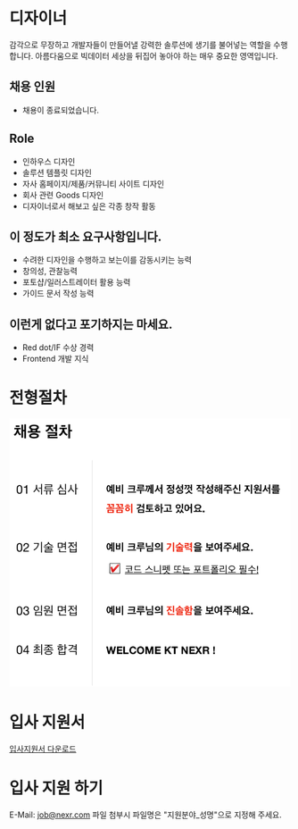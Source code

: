 # 디자이너
감각으로 무장하고 개발자들이 만들어낼 강력한 솔루션에 생기를 불어넣는 역할을 수행합니다. 아름다움으로 빅데이터 세상을 뒤집어 놓아야 하는 매우 중요한 영역입니다. 

## 채용 인원
- 채용이 종료되었습니다.

## Role
- 인하우스 디자인
- 솔루션 템플릿 디자인
- 자사 홈페이지/제품/커뮤니티 사이트 디자인
- 회사 관련 Goods 디자인
- 디자이너로서 해보고 싶은 각종 창작 활동

## 이 정도가 최소 요구사항입니다.
- 수려한 디자인을 수행하고 보는이를 감동시키는 능력
- 창의성, 관찰능력
- 포토샵/일러스트레이터 활용 능력
- 가이드 문서 작성 능력

## 이런게 없다고 포기하지는 마세요.
- Red dot/IF 수상 경력
- Frontend 개발 지식

# 전형절차
![Job Process](../../../images/job_process.png "Job Process")

# 입사 지원서
[입사지원서 다운로드](../../../files/kt_nexr_resume.docx)

# 입사 지원 하기
E-Mail: <job@nexr.com>
파일 첨부시 파일명은 "지원분야_성명"으로 지정해 주세요.